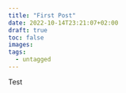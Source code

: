 ```yaml
---
title: "First Post"
date: 2022-10-14T23:21:07+02:00
draft: true
toc: false
images:
tags:
  - untagged
---
```


Test

